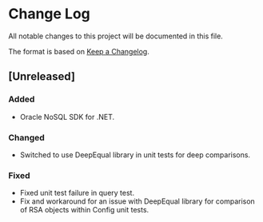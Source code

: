 # Change Log

All notable changes to this project will be documented in this file.

The format is based on [Keep a Changelog](http://keepachangelog.com/).

## [Unreleased]

### Added
- Oracle NoSQL SDK for .NET.

### Changed
- Switched to use DeepEqual library in unit tests for deep comparisons.

### Fixed
- Fixed unit test failure in query test.
- Fix and workaround for an issue with DeepEqual library for comparison of
RSA objects within Config unit tests.

